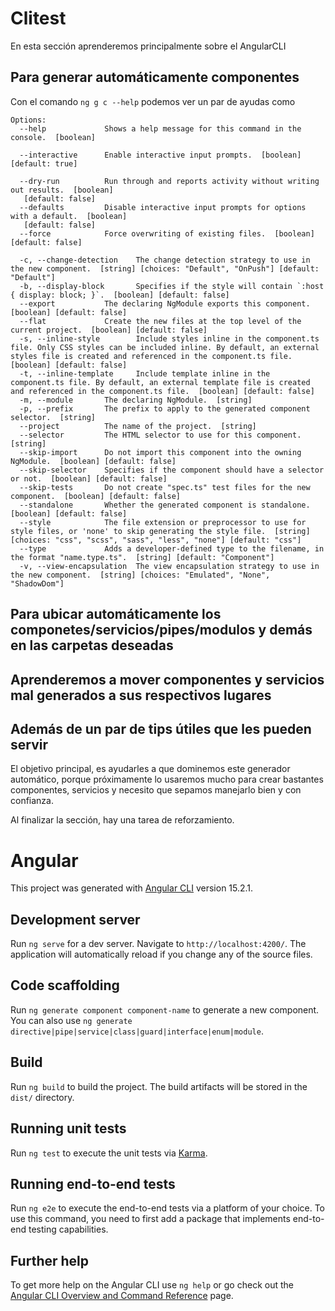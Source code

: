 # Clitest

En esta sección aprenderemos principalmente sobre el AngularCLI

## Para generar automáticamente componentes

Con el comando `ng g c --help` podemos ver un par de ayudas como

```
Options:
  --help             Shows a help message for this command in the console.  [boolean]

  --interactive      Enable interactive input prompts.  [boolean] [default: true]

  --dry-run          Run through and reports activity without writing out results.  [boolean]
   [default: false]
  --defaults         Disable interactive input prompts for options with a default.  [boolean]
   [default: false]
  --force            Force overwriting of existing files.  [boolean] [default: false]

  -c, --change-detection    The change detection strategy to use in the new component.  [string] [choices: "Default", "OnPush"] [default: "Default"]
  -b, --display-block       Specifies if the style will contain `:host { display: block; }`.  [boolean] [default: false]
  --export           The declaring NgModule exports this component.  [boolean] [default: false]
  --flat             Create the new files at the top level of the current project.  [boolean] [default: false]
  -s, --inline-style        Include styles inline in the component.ts file. Only CSS styles can be included inline. By default, an external styles file is created and referenced in the component.ts file.  [boolean] [default: false]
  -t, --inline-template     Include template inline in the component.ts file. By default, an external template file is created and referenced in the component.ts file.  [boolean] [default: false]
  -m, --module       The declaring NgModule.  [string]
  -p, --prefix       The prefix to apply to the generated component selector.  [string]
  --project          The name of the project.  [string]
  --selector         The HTML selector to use for this component.  [string]
  --skip-import      Do not import this component into the owning NgModule.  [boolean] [default: false]
  --skip-selector    Specifies if the component should have a selector or not.  [boolean] [default: false]
  --skip-tests       Do not create "spec.ts" test files for the new component.  [boolean] [default: false]
  --standalone       Whether the generated component is standalone.  [boolean] [default: false]
  --style            The file extension or preprocessor to use for style files, or 'none' to skip generating the style file.  [string] [choices: "css", "scss", "sass", "less", "none"] [default: "css"]
  --type             Adds a developer-defined type to the filename, in the format "name.type.ts".  [string] [default: "Component"]
  -v, --view-encapsulation  The view encapsulation strategy to use in the new component.  [string] [choices: "Emulated", "None", "ShadowDom"]

```

## Para ubicar automáticamente los componetes/servicios/pipes/modulos y demás en las carpetas deseadas

## Aprenderemos a mover componentes y servicios mal generados a sus respectivos lugares

## Además de un par de tips útiles que les pueden servir

El objetivo principal, es ayudarles a que dominemos este generador automático, porque próximamente lo usaremos mucho para crear bastantes componentes, servicios y necesito que sepamos manejarlo bien y con confianza.

Al finalizar la sección, hay una tarea de reforzamiento.

# Angular

This project was generated with [Angular CLI](https://github.com/angular/angular-cli) version 15.2.1.

## Development server

Run `ng serve` for a dev server. Navigate to `http://localhost:4200/`. The application will automatically reload if you change any of the source files.

## Code scaffolding

Run `ng generate component component-name` to generate a new component. You can also use `ng generate directive|pipe|service|class|guard|interface|enum|module`.

## Build

Run `ng build` to build the project. The build artifacts will be stored in the `dist/` directory.

## Running unit tests

Run `ng test` to execute the unit tests via [Karma](https://karma-runner.github.io).

## Running end-to-end tests

Run `ng e2e` to execute the end-to-end tests via a platform of your choice. To use this command, you need to first add a package that implements end-to-end testing capabilities.

## Further help

To get more help on the Angular CLI use `ng help` or go check out the [Angular CLI Overview and Command Reference](https://angular.io/cli) page.
